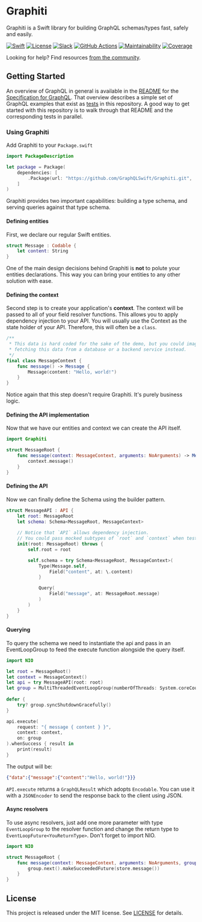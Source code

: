# Graphiti 

Graphiti is a Swift library for building GraphQL schemas/types fast, safely and easily.

[![Swift][swift-badge]][swift-url]
[![License][mit-badge]][mit-url]
[![Slack][slack-badge]][slack-url]
[![GitHub Actions][gh-actions-badge]][gh-actions-url]
[![Maintainability][maintainability-badge]][maintainability-url]
[![Coverage][coverage-badge]][coverage-url]

Looking for help? Find resources [from the community](http://graphql.org/community/).


## Getting Started

An overview of GraphQL in general is available in the
[README](https://github.com/facebook/graphql/blob/master/README.md) for the
[Specification for GraphQL](https://github.com/facebook/graphql). That overview
describes a simple set of GraphQL examples that exist as [tests](Tests/GraphitiTests/StarWarsTests/)
in this repository. A good way to get started with this repository is to walk
through that README and the corresponding tests in parallel.

### Using Graphiti

Add Graphiti to your `Package.swift`

```swift
import PackageDescription

let package = Package(
    dependencies: [
        .Package(url: "https://github.com/GraphQLSwift/Graphiti.git", .upToNextMinor(from: "0.19.0")),
    ]
)
```

Graphiti provides two important capabilities: building a type schema, and
serving queries against that type schema.

#### Defining entities

First, we declare our regular Swift entities.

```swift
struct Message : Codable {
    let content: String
}
```

One of the main design decisions behind Graphiti is **not** to polute your entities declarations. This way you can bring your entities to any other solution with ease.

#### Defining the context

Second step is to create your application's **context**. The context will be passed to all of your field resolver functions. This allows you to apply dependency injection to your API. You will usually use the Context as the state holder of your API. Therefore, this will often be a `class`.

```swift
/**
 * This data is hard coded for the sake of the demo, but you could imagine
 * fetching this data from a database or a backend service instead.
 */
final class MessageContext {
    func message() -> Message {
        Message(content: "Hello, world!")
    }
}
```

Notice again that this step doesn't require Graphiti. It's purely business logic.

#### Defining the API implementation

Now that we have our entities and context we can create the API itself.

```swift
import Graphiti

struct MessageRoot {
    func message(context: MessageContext, arguments: NoArguments) -> Message {
        context.message()
    }
}
```

#### Defining the API

Now we can finally define the Schema using the builder pattern.

```swift
struct MessageAPI : API {
    let root: MessageRoot
    let schema: Schema<MessageRoot, MessageContext>
    
    // Notice that `API` allows dependency injection.
    // You could pass mocked subtypes of `root` and `context` when testing, for example.
    init(root: MessageRoot) throws {
        self.root = root

        self.schema = try Schema<MessageRoot, MessageContext>(
            Type(Message.self,
                Field("content", at: \.content)
            }

            Query(
                Field("message", at: MessageRoot.message)
            )
        )
    }
}
```

#### Querying

To query the schema we need to instantiate the api and pass in an EventLoopGroup to feed the execute function alongside the query itself.

```swift
import NIO

let root = MessageRoot()
let context = MessageContext()
let api = try MessageAPI(root: root)
let group = MultiThreadedEventLoopGroup(numberOfThreads: System.coreCount)
        
defer {
    try? group.syncShutdownGracefully()
}

api.execute(
    request: "{ message { content } }",
    context: context,
    on: group
).whenSuccess { result in
    print(result)
}
```

The output will be:

```json
{"data":{"message":{"content":"Hello, world!"}}}
```

`API.execute` returns a `GraphQLResult` which adopts `Encodable`. You can use it with a `JSONEncoder` to send the response back to the client using JSON.

#### Async resolvers

To use async resolvers, just add one more parameter with type `EventLoopGroup` to the resolver function and change the return type to `EventLoopFuture<YouReturnType>`. Don't forget to import NIO.

```swift
import NIO

struct MessageRoot {
    func message(context: MessageContext, arguments: NoArguments, group: EventLoopGroup) -> EventLoopFuture<Message> {
        group.next().makeSucceededFuture(store.message())
    }
}
```

## License

This project is released under the MIT license. See [LICENSE](LICENSE) for details.

[swift-badge]: https://img.shields.io/badge/Swift-5.1-orange.svg?style=flat
[swift-url]: https://swift.org

[mit-badge]: https://img.shields.io/badge/License-MIT-blue.svg?style=flat
[mit-url]: https://tldrlegal.com/license/mit-license

[slack-badge]: https://zewo-slackin.herokuapp.com/badge.svg
[slack-url]: http://slack.zewo.io

[gh-actions-badge]: https://github.com/GraphQLSwift/Graphiti/workflows/Test/badge.svg
[gh-actions-url]: https://github.com/GraphQLSwift/Graphiti/actions?query=workflow%3ATest

[maintainability-badge]: https://api.codeclimate.com/v1/badges/25559824033fc2caa94e/maintainability
[maintainability-url]: https://codeclimate.com/github/GraphQLSwift/Graphiti/maintainability

[coverage-badge]: https://api.codeclimate.com/v1/badges/25559824033fc2caa94e/test_coverage
[coverage-url]: https://codeclimate.com/github/GraphQLSwift/Graphiti/test_coverage
